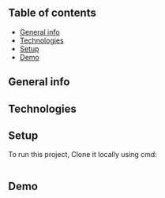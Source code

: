 ## Table of contents
* [General info](#general-info)
* [Technologies](#technologies)
* [Setup](#setup)
* [Demo](#demo)


## General info
 
	
## Technologies


## Setup
To run this project, Clone it locally using cmd:

```

```


## Demo


